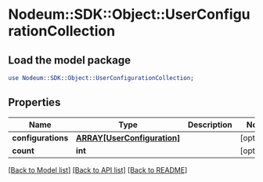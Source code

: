 # Nodeum::SDK::Object::UserConfigurationCollection

## Load the model package
```perl
use Nodeum::SDK::Object::UserConfigurationCollection;
```

## Properties
Name | Type | Description | Notes
------------ | ------------- | ------------- | -------------
**configurations** | [**ARRAY[UserConfiguration]**](UserConfiguration.md) |  | [optional] 
**count** | **int** |  | [optional] 

[[Back to Model list]](../README.md#documentation-for-models) [[Back to API list]](../README.md#documentation-for-api-endpoints) [[Back to README]](../README.md)


